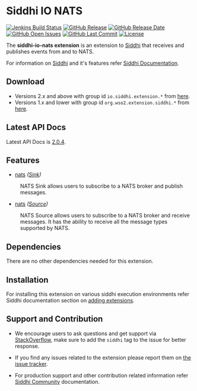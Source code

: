 Siddhi IO NATS
======================================

  [![Jenkins Build Status](https://wso2.org/jenkins/job/siddhi/job/siddhi-io-nats/badge/icon)](https://wso2.org/jenkins/job/siddhi/job/siddhi-io-nats/)
  [![GitHub Release](https://img.shields.io/github/release/siddhi-io/siddhi-io-nats/all.svg)](https://github.com/siddhi-io/siddhi-io-nats/releases)
  [![GitHub Release Date](https://img.shields.io/github/release-date/siddhi-io/siddhi-io-nats.svg)](https://github.com/siddhi-io/siddhi-io-nats/releases)
  [![GitHub Open Issues](https://img.shields.io/github/issues-raw/siddhi-io/siddhi-io-nats.svg)](https://github.com/siddhi-io/siddhi-io-nats/issues)
  [![GitHub Last Commit](https://img.shields.io/github/last-commit/siddhi-io/siddhi-io-nats.svg)](https://github.com/siddhi-io/siddhi-io-nats/commits/master)
  [![License](https://img.shields.io/badge/License-Apache%202.0-blue.svg)](https://opensource.org/licenses/Apache-2.0)

The **siddhi-io-nats extension** is an extension to <a target="_blank" href="https://wso2.github.io/siddhi">Siddhi</a> that receives and publishes events from and to NATS.

For information on <a target="_blank" href="https://siddhi.io/">Siddhi</a> and it's features refer <a target="_blank" href="https://siddhi.io/redirect/docs.html">Siddhi Documentation</a>. 

## Download

* Versions 2.x and above with group id `io.siddhi.extension.*` from <a target="_blank" href="https://mvnrepository.com/artifact/io.siddhi.extension.io.nats/siddhi-io-nats/">here</a>.
* Versions 1.x and lower with group id `org.wso2.extension.siddhi.*` from <a target="_blank" href="https://mvnrepository.com/artifact/org.wso2.extension.siddhi.io.nats/siddhi-io-nats">here</a>.

## Latest API Docs 

Latest API Docs is <a target="_blank" href="https://siddhi-io.github.io/siddhi-io-nats/api/2.0.4">2.0.4</a>.

## Features

* <a target="_blank" href="https://siddhi-io.github.io/siddhi-io-nats/api/2.0.4/#nats-sink">nats</a> *(<a target="_blank" href="http://siddhi.io/en/v5.0/docs/query-guide/#sink">Sink</a>)*<br> <div style="padding-left: 1em;"><p>NATS Sink allows users to subscribe to a NATS broker and publish messages.</p></div>
* <a target="_blank" href="https://siddhi-io.github.io/siddhi-io-nats/api/2.0.4/#nats-source">nats</a> *(<a target="_blank" href="http://siddhi.io/en/v5.0/docs/query-guide/#source">Source</a>)*<br> <div style="padding-left: 1em;"><p>NATS Source allows users to subscribe to a NATS broker and receive messages. It has the ability to receive all the message types supported by NATS.</p></div>

## Dependencies 

There are no other dependencies needed for this extension. 

## Installation

For installing this extension on various siddhi execution environments refer Siddhi documentation section on <a target="_blank" href="https://siddhi.io/redirect/add-extensions.html">adding extensions</a>.

## Support and Contribution

* We encourage users to ask questions and get support via <a target="_blank" href="https://stackoverflow.com/questions/tagged/siddhi">StackOverflow</a>, make sure to add the `siddhi` tag to the issue for better response.

* If you find any issues related to the extension please report them on <a target="_blank" href="https://github.com/siddhi-io/siddhi-execution-string/issues">the issue tracker</a>.

* For production support and other contribution related information refer <a target="_blank" href="https://siddhi.io/community/">Siddhi Community</a> documentation.
